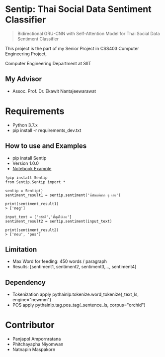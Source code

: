 # Sentip: Thai Social Data Sentiment Classifier
> Bidirectional GRU-CNN with Self-Attention Model for Thai Social Data Sentiment Classifier
> 
This project is the part of my Senior Project in CSS403 Computer Engineering Project, 

Computer Engineering Department at SIIT

## **My Advisor**
- Assoc. Prof. Dr. Ekawit Nantajeewarawat

# Requirements
- Python 3.7.x
- pip install -r requirements_dev.txt


## How to use and Examples
- pip install Sentip
- Version 1.0.0
- [Notebook Example](https://colab.research.google.com/drive/1WCpulJ62ZpXiOnSn3NBw61qBg1d4mQ1p#scrollTo=67WNaDomSazh)

```
!pip install Sentip
from Sentip.Sentip import *

sentip = Sentip()
sentiment_result1 = sentip.sentiment('นี่มันแย่มาก ๆ เลย')

print(sentiment_result1)
> ['neg']

input_text = ['สวัสดี','ที่สุดไปเลย']
sentiment_result2 = sentip.sentiment(input_text)

print(sentiment_result2)
> ['neu', 'pos']
```


## Limitation 
- Max Word for feeding: 450 words / paragraph
- Results: [sentiment1, sentiment2, sentiment3,..., sentiment4]

## Dependency
- Tokenization apply pythainlp.tokenize.word_tokenize(_text_ls, engine="newmm")
- POS apply pythainlp.tag.pos_tag(_sentence_ls, corpus="orchid") 



# **Contributor**
- Panjapol Ampornratana
- Phitchayapha Niyomwan
- Natnapin Maspakorn
